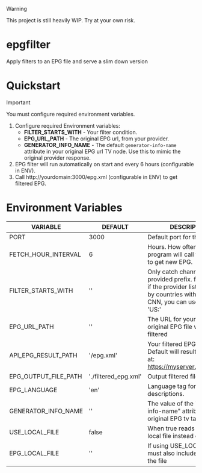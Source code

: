 
> [!WARNING]  
> This project is still heavily WIP. Try at your own risk.

# epgfilter
Apply filters to an EPG file and serve a slim down version

# Quickstart

> [!IMPORTANT]
> You must configure required environment variables.

1. Configure required Environment variables: 
    - **FILTER_STARTS_WITH** - Your filter condition.
    - **EPG_URL_PATH** - The original EPG url, from your provider.
    - **GENERATOR_INFO_NAME** - The default ```generator-info-name``` attribute in your original EPG url TV node. Use this to mimic the original provider response.
1. EPG filter will run automatically on start and every 6 hours (configurable in ENV).
2. Call http://yourdomain:3000/epg.xml (configurable in ENV) to get filtered EPG.

# Environment Variables
| VARIABLE    | DEFAULT | DESCRIPTION |
| -------- | ------- | ------- |
| PORT  | 3000    | Default port for the server |
| FETCH_HOUR_INTERVAL  | 6    | Hours. How often the program will call the provider to get new EPG. |
| FILTER_STARTS_WITH  | ''    | Only catch channels with the provided prefix. for example, if the provider lists channels by countries with a prefix US: CNN, you can use the prefix 'US:' |
| EPG_URL_PATH  | ''    | The URL for your provider's original EPG file which will be filtered |
| API_EPG_RESULT_PATH  | '/epg.xml'    | Your filtered EPG URL path. Default will result in your EPG at: https://myserver.com/epg.xml |
| EPG_OUTPUT_FILE_PATH  | './filtered_epg.xml'    | Output filtered file path. |
| EPG_LANGUAGE  | 'en'    | Language tag for titles and descriptions. |
| GENERATOR_INFO_NAME  | ''    | The value of the "generator-info-name" attribute in the original EPG tv tag. |
| USE_LOCAL_FILE  | false    | When true reads EPG from a local file instead of a server |
| EPG_LOCAL_FILE  | ''    | If using USE_LOCAL_FILE you must also include a path to the file |
